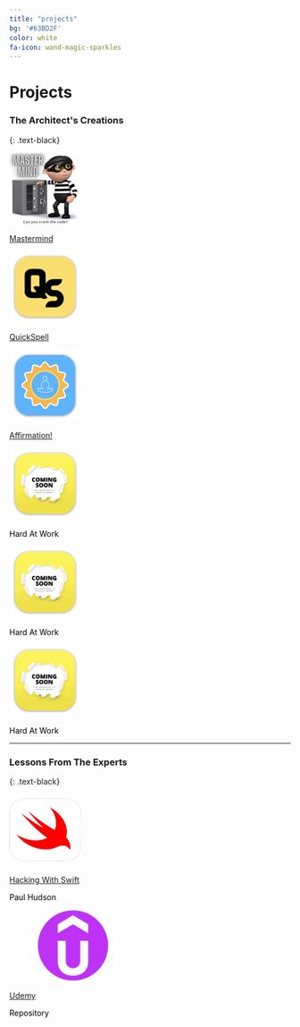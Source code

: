 ```yaml
---
title: "projects"
bg: '#63BD2F'
color: white
fa-icon: wand-magic-sparkles
---
```


# Projects

### **The Architect's Creations**
{: .text-black}

<div class="card_row">
  <div class="card_column">
    <div class="card">
      <img src="/img/MasterMind-logo-512.png" alt="Application Icon" style="width:128px;height:128px;">
      <p style="color:black;"><a href="https://github.com/TheArchitectLabs/The-Architect-Labs/tree/main/MasterMind" target="_blank">Mastermind</a></p>
    </div>
  </div>

  <div class="card_column">
    <div class="card">
      <img src="/img/QuickSpell-logo-512.png" alt="Application Icon" style="width:128px;height:128px;">
      <p style="color:black;"><a href="https://github.com/TheArchitectLabs/The-Architect-Labs/tree/main/QuickSpell" target="_blank">QuickSpell</a></p>
    </div>
  </div>

  <div class="card_column">
    <div class="card">
      <img src="/img/Affirmation-logo-512.png" alt="Application Icon" style="width:128px;height:128px;">
      <p style="color:black;"><a href="https://github.com/TheArchitectLabs/The-Architect-Labs/tree/main/Affirmation!" target="_blank">Affirmation!</a></p>
    </div>
  </div>
</div>

<div class="card_row">
  <div class="card_column">
    <div class="card">
      <img src="/img/Coming-Soon-512.png" alt="Application Icon" style="width:128px;height:128px;">
      <p style="color:black;">Hard At Work</p>
    </div>
  </div>

  <div class="card_column">
    <div class="card">
      <img src="/img/Coming-Soon-512.png" alt="Application Icon" style="width:128px;height:128px;">
      <p style="color:black;">Hard At Work</p>
    </div>
  </div>

  <div class="card_column">
    <div class="card">
      <img src="/img/Coming-Soon-512.png" alt="Application Icon" style="width:128px;height:128px;">
      <p style="color:black;">Hard At Work</p>
    </div>
  </div>
</div>

***

### **Lessons From The Experts**
{: .text-black}

<div class="card_row">
  <div class="card_column">
    <div class="card">
      <img src="/img/swift-red.svg" alt="Swift Icon" style="width:128px;height:128px;">
      <p style="color:black;"><a href="https://github.com/TheArchitectLabs/Hacking-With-Swift" target="_blank">Hacking With Swift</a></p>
      <p style="color:black;">Paul Hudson</p>
    </div>
  </div>

  <div class="card_column">
    <div class="card">
      <img src="/img/Udemy-Emblem.png" alt="Udemy Emblem" style="height:128px;">
      <p style="color:black;"><a href="https://github.com/TheArchitectLabs/Udemy" target="_blank">Udemy</a></p>
      <p style="color:black;">Repository</p>
    </div>
  </div>
</div>

<!--
Alright, you've got a clean copy and are ready to push some schmancy pages for the world to ogle at.

- Edit `_config.yml` to change your title, keywords, and description.
- Create a new file in `_posts/` called `2014-01-01-intro.md`
  Edit it, and add:

{% highlight text linenos=table %}
---
title: "home"
bg: white     #defined in _config.yml, can use html color like '#010101'
color: black  #text color
style: center
---

# Example headline!
and so on..
{% endhighlight %}

- Create a second post called `2014-01-02-art.md` with an divider image this time:

{% highlight text linenos=table %}
---
title: "Art"
bg: turquoise  #defined in _config.yml, can use html color like '#0fbfcf'
color: white   #text color
fa-icon: paint-brush
---

#### A new section- oh the humanity!
{% endhighlight %}

**Note:** That part `fa-icon: paint-brush` will use a font-awesome icon of [paint-brush](http://fortawesome.github.io/Font-Awesome/icon/paint-brush/). You can use any icon from this [font-awesome icon directory](http://fortawesome.github.io/Font-Awesome/icons/).

- install Jekyll with `sudo gem install github-pages`
- run `jekyll serve -w`
  - visit [localhost:4000](http://localhost:4000) to see a live locally served preview.
- Push changes and see them live!




## **Changing your colors**
{: style="margin-top:100px;"}

- In each post file you can define `bg: mycolor` and `color: myothercolor` to change the background and text colors for that section.
- **mycolor** can be a quoted html color like `'#0fbfcf'` or a key to a special color defined in **_config.yml** under 'colors'.
  - **Note:** Changes to _config.yml require a manual restart to your local server with `^C` and `jekyll serve -w`.

Nifty, right!



### Also see **README.md** [*on github!*](https://github.com/t413/SinglePaged#usage)
{: style="margin-top:100px;"}
-->
